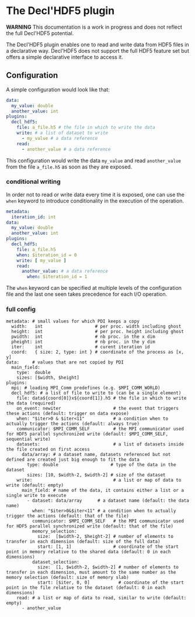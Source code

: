 # The Decl'HDF5 plugin

**WARNING** This documentation is a work in progress and does not reflect the
full Decl'HDF5 potential.

The Decl'HDF5 plugin enables one to read and write data from HDF5 files in a
declarative way.
Decl'HDF5 does not support the full HDF5 feature set but offers a simple
declarative interface to access it.

## Configuration

A simple configuration would look like that:

```yaml
data:
  my_value: double
  another_value: int
plugins:
  decl_hdf5:
    file: a_file.h5 # the file in which to write the data
    write: # a list of dataset to write
      - my_value # a data reference
    read:
      - another_value # a data reference
```

This configuration would write the data `my_value` and read `another_value` from
the file `a_file.h5` as soon as they are exposed.

### conditional writing

In order not to read or write data every time it is exposed, one can use the
`when` keyword to introduce conditionality in the execution of the operation.

```yaml
metadata:
  iteration_id: int
data:
  my_value: double
  another_value: int
plugins:
  decl_hdf5:
    file: a_file.h5
    when: $iteration_id = 0
    write: [ my_value ]
    read:
      another_value: # a data reference
        when: $iteration_id = 1
```

The `when` keyword can be specified at multiple levels of the configuration file
and the last one seen takes precedence for each I/O operation.


### full config

```
metadata: # small values for which PDI keeps a copy
  width:   int                    # per proc. width including ghost
  height:  int                    # per proc. height including ghost
  pwidth:  int                    # nb proc. in the x dim
  pheight: int                    # nb proc. in the y dim
  iter:    int                    # curent iteration id
  coord:   { size: 2, type: int } # coordinate of the process as [x, y]
data:     # values that are not copied by PDI
  main_field:
    type:  double
    sizes: [$width, $height]
plugins:
  mpi: # loading MPI_Comm predefines (e.g. $MPI_COMM_WORLD)
  decl_hdf5: # a list of file to write to (can be a single element)
    file: data${coord[0]}x${coord[1]}.h5 # the file in which to write the data (required)
    on_event: newiter                    # the event that triggers these actions (default: trigger on data expose)
    when: "$iter>0 & $iter<11"           # a condition when to actually trigger the actions (default: always true)
    communicator: $MPI_COMM_SELF         # the MPI communicator used for HDF5 parallel synchronized write (default: $MPI_COMM_SELF, sequential write)
    datasets:                            # a list of datasets inside the file created on first access
      data/array: # a dataset name, datasets referenced but not defined are created just big enough to fit the data
        type: double                    # type of the data in the dataset
        sizes: [10, $width-2, $width-2] # size of the dataset
    write:                               # a list or map of data to write (default: empty)
      main_field: # name of the data, it contains either a list or a single write to execute
        - dataset: data/array      # a dataset name (default: the data name)
          when: "$iter>0&$iter<11" # a condition when to actually trigger the actions (default: that of the file)
          communicator: $MPI_COMM_SELF   # the MPI communicator used for HDF5 parallel synchronized write (default: that of the file)
          memory_selection:
            size:  [$width-2, $height-2] # number of elements to transfer in each dimension (default: size of the full data)
            start: [1, 1]                # coordinate of the start point in memory relative to the shared data (default: 0 in each dimensions)
          dataset_selection:
            size:  [1, $width-2, $width-2] # number of elements to transfer in each dimension, must amount to the same number as the memory selection (default: size of memory slab)
            start: [$iter, 0, 0]           # coordinate of the start point in the file relative to the dataset (default: 0 in each dimensions)
    read: # a list or map of data to read, similar to write (default: empty)
      - another_value
```
